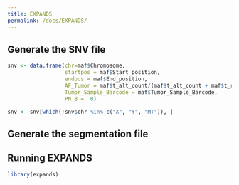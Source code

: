 ```yaml
---
title: EXPANDS
permalink: /docs/EXPANDS/
---
```


## Generate the SNV file
```R
snv <- data.frame(chr=maf$Chromosome,
                  startpos = maf$Start_position,
                  endpos = maf$End_position,
                  AF_Tumor = maf$t_alt_count/(maf$t_alt_count + maf$t_ref_count),
                  Tumor_Sample_Barcode = maf$Tumor_Sample_Barcode,
                  PN_B =  0)

snv <- snv[which(!snv$chr %in% c("X", "Y", "MT")), ]
```

## Generate the segmentation file

## Running EXPANDS
```R
library(expands)
```